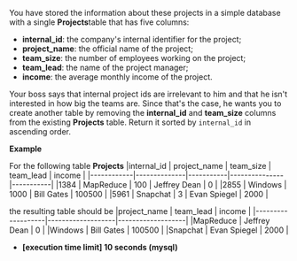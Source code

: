 You have stored the information about these projects in a simple database with a single  **Projects**table that has five columns:

-   **internal_id**: the company's internal identifier for the project;
-   **project_name**: the official name of the project;
-   **team_size**: the number of employees working on the project;
-   **team_lead**: the name of the project manager;
-   **income**: the average monthly income of the project.

Your boss says that internal project ids are irrelevant to him and that he isn't interested in how big the teams are. Since that's the case, he wants you to create another table by removing the  **internal_id**  and  **team_size**  columns from the existing  **Projects**  table. Return it sorted by  `internal_id`  in ascending order.

**Example**

For the following table  **Projects**
|internal_id | project_name | team_size | team_lead    	| income 	|
|------------|--------------|-----------|---------------|-----------|
|1384		 | MapReduce	| 100		| Jeffrey Dean  | 0  		|
|2855		 | Windows		| 1000		| Bill Gates	| 100500	|
|5961		 | Snapchat		| 3			| Evan Spiegel	| 2000		|

the resulting table should be
|project_name 		| team_lead			| income			|
|-------------------|-------------------|-------------------|
|MapReduce			| Jeffrey Dean		| 0					|
|Windows			| Bill Gates		| 100500			|
|Snapchat			| Evan Spiegel		| 2000				|

-   **[execution time limit] 10 seconds (mysql)**